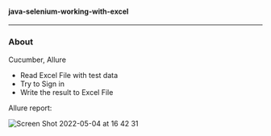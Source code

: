 #### java-selenium-working-with-excel
--- 

### About

Cucumber, Allure

- Read Excel File with test data
- Try to Sign in
- Write the result to Excel File

Allure report:

![Screen Shot 2022-05-04 at 16 42 31](https://user-images.githubusercontent.com/66965539/166822538-df199a81-ea29-4174-8fca-3235cc428915.png)
